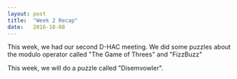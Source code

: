 ```yaml
---
layout: post
title:  "Week 2 Recap"
date:   2016-10-08
---
```

This week, we had our second D-HAC meeting. We did some puzzles about the
modulo operator called "The Game of Threes" and "FizzBuzz"

This week, we will do a puzzle called "Disemvowler".  
